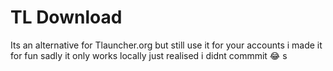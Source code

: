 # TL Download
Its an alternative for Tlauncher.org but still use it for your accounts
i made it for fun sadly it only works locally
just realised i didnt commmit 😂
s
